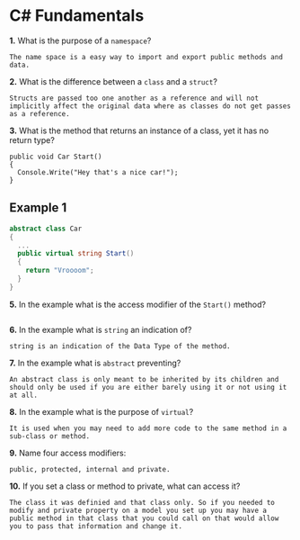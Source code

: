 # C# Fundamentals


**1.** What is the purpose of a `namespace`?
<!-- enter you answer in the space below -->
```
The name space is a easy way to import and export public methods and data.
```
**2.** What is the difference between a `class` and a `struct`?
<!-- enter you answer in the space below -->
```
Structs are passed too one another as a reference and will not implicitly affect the original data where as classes do not get passes as a reference.
```
**3.** What is the method that returns an instance of a class, yet it has no return type?
<!-- enter you answer in the space below -->
```
public void Car Start() 
{
  Console.Write("Hey that's a nice car!");
}
```
## Example 1
```c#
abstract class Car
{
  ...
  public virtual string Start()
  {
    return "Vroooom";
  }
}
```
**5.** In the example what is the access modifier of the `Start()` method?
<!-- enter you answer in the space below -->
```public virtual.

```
**6.** In the example what is `string` an indication of?
<!-- enter you answer in the space below -->
```
string is an indication of the Data Type of the method.
```
**7.** In the example what is `abstract` preventing?
<!-- enter you answer in the space below -->
```
An abstract class is only meant to be inherited by its children and should only be used if you are either barely using it or not using it at all.
```
**8.** In the example what is the purpose of `virtual`?
<!-- enter you answer in the space below -->
```
It is used when you may need to add more code to the same method in a sub-class or method.
```
**9.** Name four access modifiers:
<!-- enter you answer in the space below -->
```
public, protected, internal and private.
```
**10.** If you set a class or method to private, what can access it?
<!-- enter you answer in the space below -->
```
The class it was definied and that class only. So if you needed to modify and private property on a model you set up you may have a public method in that class that you could call on that would allow you to pass that information and change it.
```